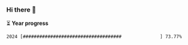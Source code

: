 ### Hi there :wave:

:hourglass_flowing_sand: **Year progress**

```txt
2024 [####################################              ] 73.77%
```

